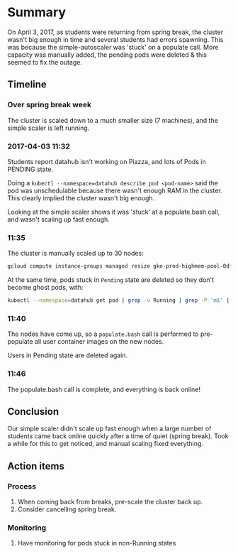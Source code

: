 # Summary

On April 3, 2017, as students were returning from spring break, the cluster wasn't big enough in time and several students had errors spawning. This was because the simple-autoscaler was 'stuck' on a populate call. More capacity was manually added, the pending pods were deleted & this seemed to fix the outage.

## Timeline

### Over spring break week

The cluster is scaled down to a much smaller size (7 machines), and the simple scaler is left running.

### 2017-04-03 11:32

Students report datahub isn't working on Piazza, and lots of Pods in PENDING state. 

Doing a `kubectl --namespace=datahub describe pod <pod-name>` said the pod was unschedulable because there wasn't enough RAM in the cluster. This clearly implied the cluster wasn't big enough.

Looking at the simple scaler shows it was 'stuck' at a populate.bash call, and wasn't scaling up fast enough.

### 11:35

The cluster is manually scaled up to 30 nodes:

```bash
gcloud compute instance-groups managed resize gke-prod-highmem-pool-0df1a536-grp --size=30
```

At the same time, pods stuck in `Pending` state are deleted so they don't become ghost pods, with:

```bash
kubectl --namespace=datahub get pod | grep -v Running | grep -P 'm$' | awk '{print $1;}' | xargs -L1 kubectl --namespace=datahub delete pod
```

### 11:40

The nodes have come up, so a `populate.bash` call is performed to pre-populate all user container images on the new nodes.

Users in Pending state are deleted again.

### 11:46

The populate.bash call is complete, and everything is back online!

## Conclusion

Our simple scaler didn't scale up fast enough when a large number of students came back online quickly after a time of quiet (spring break). Took a while for this to get noticed, and manual scaling fixed everything.

## Action items

### Process

1. When coming back from breaks, pre-scale the cluster back up.
2. Consider cancelling spring break.

### Monitoring

1. Have monitoring for pods stuck in non-Running states
